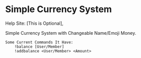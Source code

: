 # Simple Currency System
Help Site: [This is Optional], <This is Not Optional>

Simple Currency System with Changeable Name/Emoji Money.

    Some Current Commands It Have:
        !balance [User/Member]
        !addbalance <User/Member> <Amount>
